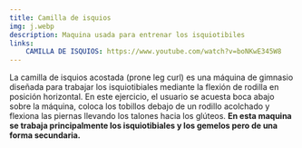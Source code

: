 ```yaml
---
title: Camilla de isquios
img: j.webp
description: Maquina usada para entrenar los isquiotibiles
links:
    CAMILLA DE ISQUIOS: https://www.youtube.com/watch?v=boNKwE345W8
---
```

La camilla de isquios acostada (prone leg curl) es una máquina de gimnasio diseñada para trabajar los isquiotibiales mediante la flexión de rodilla en posición horizontal. En este ejercicio, el usuario se acuesta boca abajo sobre la máquina, coloca los tobillos debajo de un rodillo acolchado y flexiona las piernas llevando los talones hacia los glúteos. **En esta maquina se trabaja principalmente los isquiotibiales y los gemelos pero de una forma secundaria.**